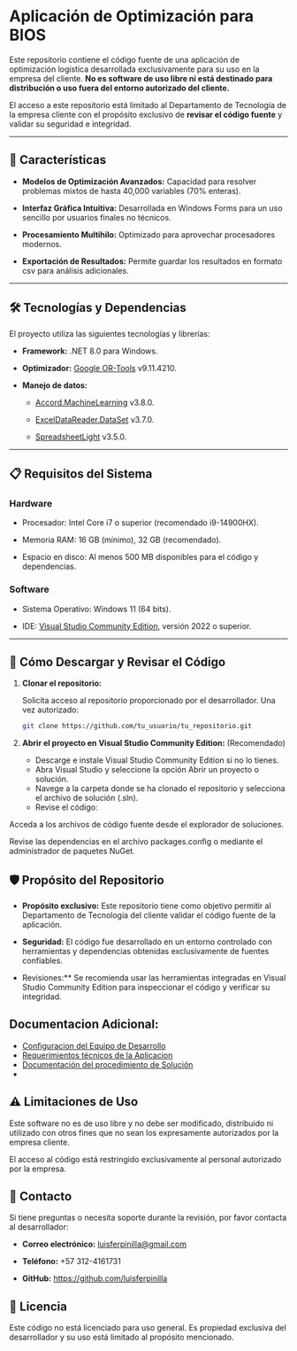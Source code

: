 # Aplicación de Optimización para BIOS

Este repositorio contiene el código fuente de una aplicación de optimización logística desarrollada exclusivamente para su uso en la empresa del cliente. **No es software de uso libre ni está destinado para distribución o uso fuera del entorno autorizado del cliente.**

El acceso a este repositorio está limitado al Departamento de Tecnología de la empresa cliente con el propósito exclusivo de **revisar el código fuente** y validar su seguridad e integridad.

---

## 🚀 **Características**

- **Modelos de Optimización Avanzados:** Capacidad para resolver problemas mixtos de hasta 40,000 variables (70% enteras).

- **Interfaz Gráfica Intuitiva:** Desarrollada en Windows Forms para un uso sencillo por usuarios finales no técnicos.

- **Procesamiento Multihilo:** Optimizado para aprovechar procesadores modernos.

- **Exportación de Resultados:** Permite guardar los resultados en formato csv para análisis adicionales.

---

## 🛠️ **Tecnologías y Dependencias**

El proyecto utiliza las siguientes tecnologías y librerías:

- **Framework:** .NET 8.0 para Windows.

- **Optimizador:** [Google OR-Tools](https://developers.google.com/optimization) v9.11.4210.

- **Manejo de datos:**

  - [Accord.MachineLearning](https://www.nuget.org/packages/Accord.MachineLearning/) v3.8.0.

  - [ExcelDataReader.DataSet](https://www.nuget.org/packages/ExcelDataReader.DataSet/) v3.7.0.

  - [SpreadsheetLight](https://spreadsheetlight.com/) v3.5.0.

---

## 📋 **Requisitos del Sistema**

### **Hardware**

- Procesador: Intel Core i7 o superior (recomendado i9-14900HX).

- Memoria RAM: 16 GB (mínimo), 32 GB (recomendado).

- Espacio en disco: Al menos 500 MB disponibles para el código y dependencias.


### **Software**

- Sistema Operativo: Windows 11 (64 bits).

- IDE: [Visual Studio Community Edition](https://visualstudio.microsoft.com/vs/community/), versión 2022 o superior.

---

## 🔧 **Cómo Descargar y Revisar el Código**

1. **Clonar el repositorio:**

   Solicita acceso al repositorio proporcionado por el desarrollador. Una vez autorizado:

   ```bash
   git clone https://github.com/tu_usuario/tu_repositorio.git
   ```

2. **Abrir el proyecto en Visual Studio Community Edition:** (Recomendado)

    - Descarge e instale Visual Studio Community Edition si no lo tienes.
    - Abra Visual Studio y seleccione la opción Abrir un proyecto o solución.
    - Navege a la carpeta donde se ha clonado el repositorio y selecciona el archivo de solución (.sln).
    - Revise el código:

Acceda a los archivos de código fuente desde el explorador de soluciones.

Revise las dependencias en el archivo packages.config o mediante el administrador de paquetes NuGet.

## 🛡️ Propósito del Repositorio

- **Propósito exclusivo:** Este repositorio tiene como objetivo permitir al Departamento de Tecnología del cliente validar el código fuente de la aplicación.

- **Seguridad:** El código fue desarrollado en un entorno controlado con herramientas y dependencias obtenidas exclusivamente de fuentes confiables.

- Revisiones:** Se recomienda usar las herramientas integradas en Visual Studio Community Edition para inspeccionar el código y verificar su integridad.

## Documentacion Adicional:

- [Configuracion del Equipo de Desarrollo](./docs/configuracion_equipo_desarrollo.md)
- [Requerimientos técnicos de la Aplicacion](./docs/requerimientos_tecnicos.md)
- [Documentación del procedimiento de Solución](./docs/documentacion_tecnica_modelo.md)
-

## ⚠️ Limitaciones de Uso

Este software no es de uso libre y no debe ser modificado, distribuido ni utilizado con otros fines que no sean los expresamente autorizados por la empresa cliente.

El acceso al código está restringido exclusivamente al personal autorizado por la empresa.

## 📧 Contacto
Si tiene preguntas o necesita soporte durante la revisión, por favor contacta al desarrollador:

- **Correo electrónico:** luisferpinilla@gmail.com

- **Teléfono:** +57 312-4161731

- **GitHub:** https://github.com/luisferpinilla

## 📝 Licencia

Este código no está licenciado para uso general. Es propiedad exclusiva del desarrollador y su uso está limitado al propósito mencionado.